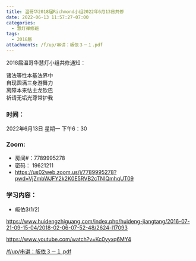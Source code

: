 ```yaml
---
title: 温哥华2018届Richmond小组2022年6月13日共修
date: 2022-06-13 11:57:27-07:00
categories:
  - 慧灯禅修班
tags:
  - 2018届
attachments: /f/up/串讲：皈依３－１.pdf
---
```

2018届温哥华慧灯小组共修通知：

诸法等性本基法界中\
自现圆满三身游舞力\
离障本来怙主龙钦巴\
祈请无垢光尊常护我  

### 时间：

2022年6月13日 星期一 下午6：30

### Zoom:

* 房间#：7789995278 
* 密码： 19621211
* <https://us02web.zoom.us/j/7789995278?pwd=VjZmbWJFY2k2K0E5RVB2cTNIQmhqUT09>

### 学习内容：

* 皈依3(1/2)

<https://www.huidengzhiguang.com/index.php/huideng-jiangtang/2016-07-21-09-15-04/2018-02-06-07-52-48/2624-l17093>

<https://www.youtube.com/watch?v=Kc0yyxq6MY4>

[/f/up/串讲：皈依３－１.pdf](http://huidengchanxiu.net/hdv/f/up/串讲：皈依３－１.pdf)